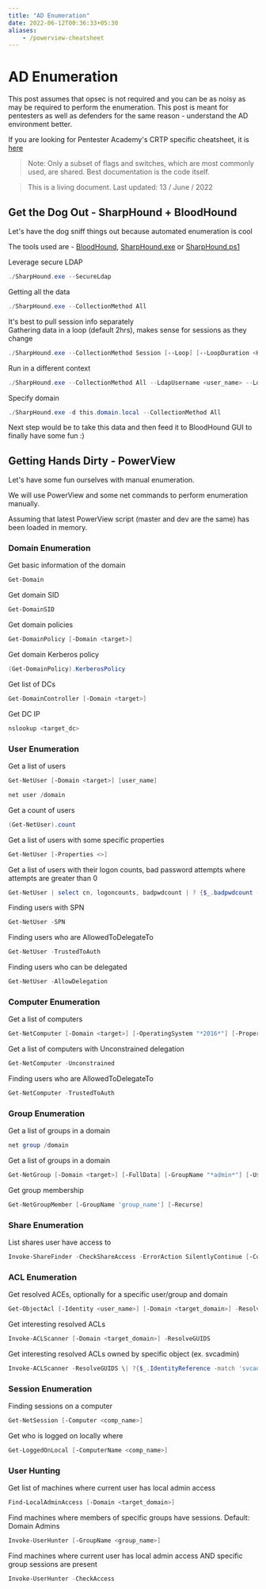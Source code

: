 ```yaml
---
title: "AD Enumeration"
date: 2022-06-12T00:36:33+05:30
aliases:
    - /powerview-cheatsheet
---
```


# AD Enumeration

This post assumes that opsec is not required and you can be as noisy as may be required to perform the enumeration. This post is meant for pentesters as well as defenders for the same reason - understand the AD environment better.

If you are looking for Pentester Academy's CRTP specific cheatsheet, it is [here](/crtp-cheatsheet)

> Note: Only a subset of flags and switches, which are most commonly used, are shared. Best documentation is the code itself.

> This is a living document. Last updated: 13 / June / 2022

## Get the Dog Out - SharpHound + BloodHound

Let's have the dog sniff things out because automated enumeration is cool

The tools used are - [BloodHound](https://github.com/BloodHoundAD/BloodHound/releases/), [SharpHound.exe](https://github.com/BloodHoundAD/BloodHound/tree/master/Collectors) or [SharpHound.ps1]()

Leverage secure LDAP
``` powershell
./SharpHound.exe --SecureLdap
```

Getting all the data
``` powershell
./SharpHound.exe --CollectionMethod All
```

It's best to pull session info separately<br>
Gathering data in a loop (default 2hrs), makes sense for sessions as they change
``` powershell
./SharpHound.exe --CollectionMethod Session [--Loop] [--LoopDuration <HH:MM:SS>] [--LoopInterval <HH:MM:SS>]
```

Run in a different context
``` powershell
./SharpHound.exe --CollectionMethod All --LdapUsername <user_name> --LdapPassword <pass>
```

Specify domain
``` powershell
./SharpHound.exe -d this.domain.local --CollectionMethod All
```

Next step would be to take this data and then feed it to BloodHound GUI to finally have some fun :)

## Getting Hands Dirty - PowerView

Let's have some fun ourselves with manual enumeration.

We will use PowerView and some net commands to perform enumeration manually.

Assuming that latest PowerView script (master and dev are the same) has been loaded in memory.

### Domain Enumeration

Get basic information of the domain
``` powershell
Get-Domain
```

Get domain SID
``` powershell
Get-DomainSID
```

Get domain policies
``` powershell
Get-DomainPolicy [-Domain <target>]
```

Get domain Kerberos policy
``` powershell
(Get-DomainPolicy).KerberosPolicy
```

Get list of DCs
``` powershell
Get-DomainController [-Domain <target>]
```

Get DC IP
``` powershell
nslookup <target_dc>
```

### User Enumeration

Get a list of users
``` powershell
Get-NetUser [-Domain <target>] [user_name]
```

``` powershell
net user /domain
```

Get a count of users
``` powershell
(Get-NetUser).count
```

Get a list of users with some specific properties
``` powershell
Get-NetUser [-Properties <>] 
```

Get a list of users with their logon counts, bad password attempts where attempts are greater than 0
``` powershell
Get-NetUser | select cn, logoncounts, badpwdcount | ? {$_.badpwdcount -gt 0}
```

Finding users with SPN
``` powershell
Get-NetUser -SPN
```

Finding users who are AllowedToDelegateTo
``` powershell
Get-NetUser -TrustedToAuth
```

Finding users who can be delegated
``` powershell
Get-NetUser -AllowDelegation
```

### Computer Enumeration

Get a list of computers
``` powershell
Get-NetComputer [-Domain <target>] [-OperatingSystem "*2016*"] [-Properties <>]
```

Get a list of computers with Unconstrained delegation
``` powershell
Get-NetComputer -Unconstrained
```

Finding users who are AllowedToDelegateTo
``` powershell
Get-NetComputer -TrustedToAuth
```

### Group Enumeration

Get a list of groups in a domain
``` powershell
net group /domain
```

Get a list of groups in a domain
``` powershell
Get-NetGroup [-Domain <target>] [-FullData] [-GroupName "*admin*"] [-Username 'user_name']
```

Get group membership
``` powershell
Get-NetGroupMember [-GroupName 'group_name'] [-Recurse]
```

### Share Enumeration

List shares user have access to
``` powershell
Invoke-ShareFinder -CheckShareAccess -ErrorAction SilentlyContinue [-ComputerDomain <target_domain>]
```

### ACL Enumeration

Get resolved ACEs, optionally for a specific user/group and domain
``` powershell
Get-ObjectAcl [-Identity <user_name>] [-Domain <target_domain>] -ResolveGUIDs
```

Get interesting resolved ACLs
``` powershell
Invoke-ACLScanner [-Domain <target_domain>] -ResolveGUIDS
```

Get interesting resolved ACLs owned by specific object (ex. svcadmin)
``` powershell
Invoke-ACLScanner -ResolveGUIDS \| ?{$_.IdentityReference -match 'svcadmin'}
```

### Session Enumeration

Finding sessions on a computer
``` powershell
Get-NetSession [-Computer <comp_name>]
```

Get who is logged on locally where
``` powershell
Get-LoggedOnLocal [-ComputerName <comp_name>]
```

### User Hunting

Get list of machines where current user has local admin access
``` powershell
Find-LocalAdminAccess [-Domain <target_domain>]
```

Find machines where members of specific groups have sessions. Default: Domain Admins
``` powershell
Invoke-UserHunter [-GroupName <group_name>]
```

Find machines where current user has local admin access AND specific group sessions are present
``` powershell
Invoke-UserHunter -CheckAccess
```

